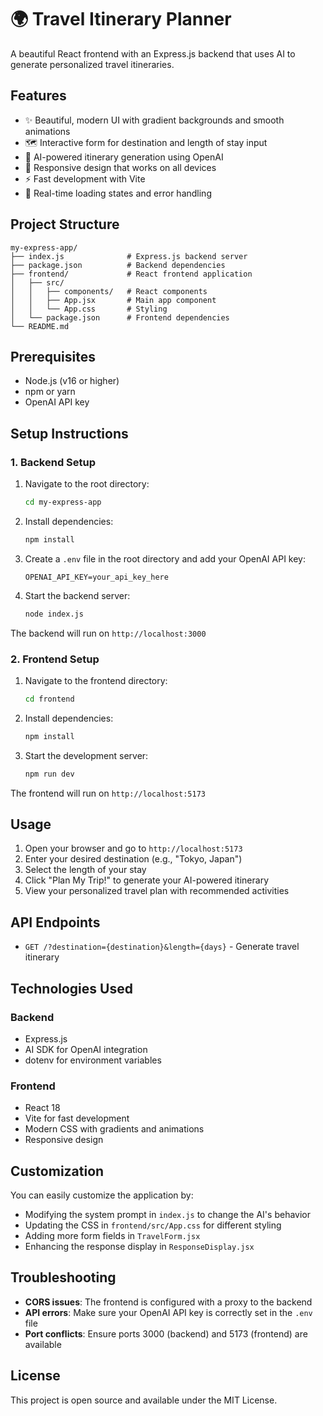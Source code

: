 # 🌍 Travel Itinerary Planner

A beautiful React frontend with an Express.js backend that uses AI to generate personalized travel itineraries.

## Features

- ✨ Beautiful, modern UI with gradient backgrounds and smooth animations
- 🗺️ Interactive form for destination and length of stay input
- 🤖 AI-powered itinerary generation using OpenAI
- 📱 Responsive design that works on all devices
- ⚡ Fast development with Vite
- 🔄 Real-time loading states and error handling

## Project Structure

```
my-express-app/
├── index.js              # Express.js backend server
├── package.json          # Backend dependencies
├── frontend/             # React frontend application
│   ├── src/
│   │   ├── components/   # React components
│   │   ├── App.jsx       # Main app component
│   │   └── App.css       # Styling
│   └── package.json      # Frontend dependencies
└── README.md
```

## Prerequisites

- Node.js (v16 or higher)
- npm or yarn
- OpenAI API key

## Setup Instructions

### 1. Backend Setup

1. Navigate to the root directory:
   ```bash
   cd my-express-app
   ```

2. Install dependencies:
   ```bash
   npm install
   ```

3. Create a `.env` file in the root directory and add your OpenAI API key:
   ```env
   OPENAI_API_KEY=your_api_key_here
   ```

4. Start the backend server:
   ```bash
   node index.js
   ```

The backend will run on `http://localhost:3000`

### 2. Frontend Setup

1. Navigate to the frontend directory:
   ```bash
   cd frontend
   ```

2. Install dependencies:
   ```bash
   npm install
   ```

3. Start the development server:
   ```bash
   npm run dev
   ```

The frontend will run on `http://localhost:5173`

## Usage

1. Open your browser and go to `http://localhost:5173`
2. Enter your desired destination (e.g., "Tokyo, Japan")
3. Select the length of your stay
4. Click "Plan My Trip!" to generate your AI-powered itinerary
5. View your personalized travel plan with recommended activities

## API Endpoints

- `GET /?destination={destination}&length={days}` - Generate travel itinerary

## Technologies Used

### Backend
- Express.js
- AI SDK for OpenAI integration
- dotenv for environment variables

### Frontend
- React 18
- Vite for fast development
- Modern CSS with gradients and animations
- Responsive design

## Customization

You can easily customize the application by:

- Modifying the system prompt in `index.js` to change the AI's behavior
- Updating the CSS in `frontend/src/App.css` for different styling
- Adding more form fields in `TravelForm.jsx`
- Enhancing the response display in `ResponseDisplay.jsx`

## Troubleshooting

- **CORS issues**: The frontend is configured with a proxy to the backend
- **API errors**: Make sure your OpenAI API key is correctly set in the `.env` file
- **Port conflicts**: Ensure ports 3000 (backend) and 5173 (frontend) are available

## License

This project is open source and available under the MIT License. 